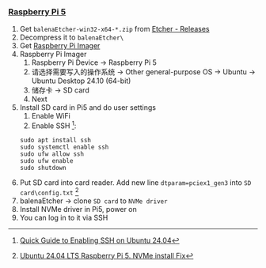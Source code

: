 ### [Raspberry Pi 5](https://www.raspberrypi.com/products/raspberry-pi-5)

1. Get `balenaEtcher-win32-x64-*.zip` from [Etcher - Releases](https://github.com/balena-io/etcher/releases)
2. Decompress it to `balenaEtcher\`
3. Get [Raspberry Pi Imager](https://www.raspberrypi.com/software/)
4. Raspberry Pi Imager
	1. Raspberry Pi Device → Raspberry Pi 5
	2. 请选择需要写入的操作系统 → Other general-purpose OS → Ubuntu → Ubuntu Desktop 24.10 (64-bit)
	3. 储存卡 → SD card
	4. Next
5. Install SD card in Pi5 and do user settings
	1. Enable WiFi
	2. Enable SSH [^1]:
	```
	sudo apt install ssh
	sudo systemctl enable ssh
	sudo ufw allow ssh
	sudo ufw enable
	sudo shutdown
	```
6. Put SD card into card reader. Add new line `dtparam=pciex1_gen3` into `SD card\config.txt` [^2]
7. balenaEtcher → clone `SD card` to `NVMe driver`
8. Install NVMe driver in Pi5, power on
9. You can log in to it via SSH

[^1]: [Quick Guide to Enabling SSH on Ubuntu 24.04](https://linuxconfig.org/quick-guide-to-enabling-ssh-on-ubuntu-24-04)
[^2]: [Ubuntu 24.04 LTS Raspberry Pi 5. NVMe install Fix](https://www.youtube.com/watch?v=2qkqCB8x2nM)